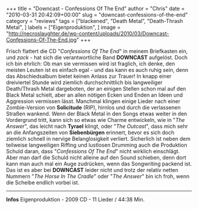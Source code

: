 +++
title = "Downcast - Confessions Of The End"
author = "Chris"
date = "2010-03-31 20:42:09+00:00"
slug = "downcast-confessions-of-the-end"
category = "reviews"
tags = ["blackened", "Death Metal", "Death-Thrash Metal", ]
labels = ["Eigenproduktion", ]
image = "http://necroslaughter.de/wp-content/uploads/2010/03/Downcast-Confessions-Of-The-End.jpg"
+++

Frisch flattert die CD "_Confessions Of The End_" in meinem Briefkasten ein, und *zack* - hat sich die verantwortliche Band **DOWNCAST** aufgelöst. Doch ich bin ehrlich: Ob man sie vermissen wird ist fraglich, ich denke, den meisten Leuten ist es einfach egal - und das kann es auch ruhig sein, denn das Abschiedsalbum bietet keinen Anlass zur Trauer!
In knapp einer dreiviertel Stunde wird ziemlich durchschnittlich bis langweiliger Death/Thrash Metal dargeboten, der an einigen Stellen schon mal auf den Black Metal schielt, aber an allen nötigen Ecken und Enden an Ideen und Aggression vermissen lässt. Manchmal klingen einige Lieder nach einer Zombie-Version von **Solicitude** (RIP), hirnlos und durch die verlassenen Straßen wankend. Wenn der Black Metal in den Songs etwas weiter in den Vordergrund tritt, kann sich so etwas wie Charme entwickeln, wie in "_The Answer_", das leicht nach **Tyrael** klingt, oder "_The Outcast_", dass mich sehr an die Anfangszeiten von **Siebenbürgen** erinnert, bevor es sich doch ziemlich schnell in nervige Belanglosigkeit verliert.
Sicherlich ist neben dem teilweise langweiligen Riffing und lustlosen Drumming auch die Produktion Schuld daran, dass "_Confessions Of The End_" nicht wirklich einschlägt. Aber man darf die Schuld nicht alleine auf den Sound schieben, denn dort kann man auch mal ein Auge zudrücken, wenn das Songwriting packend ist. Das ist es aber bei **DOWNCAST** leider nicht und trotz der relativ netten Nummern "_The Horse In The Cradle_" oder "_The Answer_" bin ich froh, wenn die Scheibe endlich vorbei ist.





---
**Infos**
Eigenproduktion - 2009
CD - 11 Lieder / 44:38 Min.
